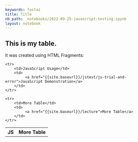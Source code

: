 ```yaml
---
keywords: fastai
title: Title
nb_path: _notebooks/2022-09-25-javascript-testing.ipynb
layout: notebook
---
```


<!--
#################################################
### THIS FILE WAS AUTOGENERATED! DO NOT EDIT! ###
#################################################
# file to edit: _notebooks/2022-09-25-javascript-testing.ipynb
-->

<div class="container" id="notebook-container">
        
<div class="cell border-box-sizing text_cell rendered"><div class="inner_cell">
<div class="text_cell_render border-box-sizing rendered_html">
<h2 id="This-is-my-table.">This is my table.<a class="anchor-link" href="#This-is-my-table."> </a></h2><p>It was created using HTML Fragments:</p>
<table>
 <tr>
     <th>JS</th> 
     <th>More Table</th>
    </tr>

    <tr>
        <td>JavaScript Usage</td>
        <td>
             <a href="{{site.baseurl}}/jstest/js-trial-and-error">JavaScript Demonstration</a>
        </td>
    </tr>

    <tr>
        <td>More Table</td>
        <td>
             <a href="{{site.baseurl}}/lecture">More Table</a>
        </td>
    </tr>

</table>
</div>
</div>
</div>
</div>
 

